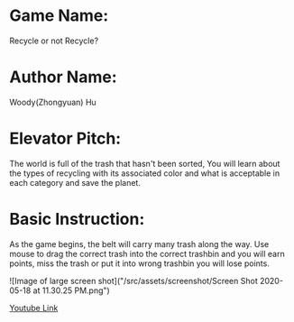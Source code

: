 # Game Name:
Recycle or not Recycle?

# Author Name:
Woody(Zhongyuan) Hu

# Elevator Pitch:
The world is full of the trash that hasn't been sorted, You will learn about the types of recycling with its associated color and what is acceptable in each category and save the planet.

# Basic Instruction:
As the game begins, the belt will carry many trash along the way. Use mouse to drag the correct trash into the correct trashbin and you will earn points, miss the trash or put it into wrong trashbin you will lose points.

![Image of large screen shot]("/src/assets/screenshot/Screen Shot 2020-05-18 at 11.30.25 PM.png")

[Youtube Link](https://youtu.be/Wm4xYGMjNTA)